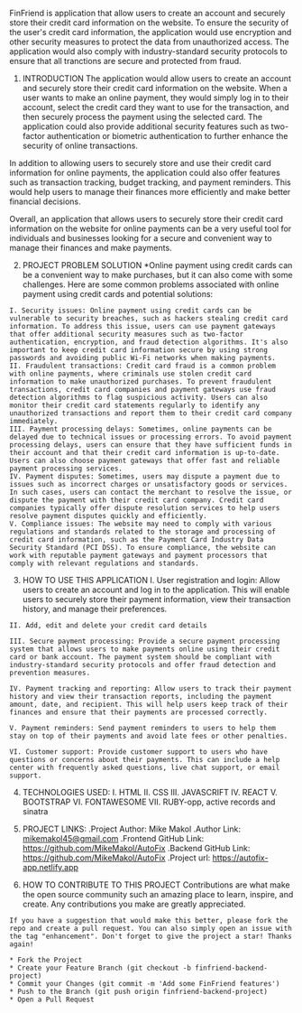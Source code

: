 FinFriend is application that allow users to create an account and securely store their credit card information on the website. To ensure the security of the user's credit card information, the application would use encryption and other security measures to protect the data from unauthorized access. The application would also comply with industry-standard security protocols to ensure that all tranctions are secure and protected from fraud.

  1. INTRODUCTION
  The application would allow users to create an account and securely store their credit card information on the website. When a user wants to make an online payment, they would simply log in to their account, select the credit card they want to use for the transaction, and then securely process the payment using the selected card. The application could also provide additional security features such as two-factor authentication or biometric authentication to further enhance the security of online transactions.

  In addition to allowing users to securely store and use their credit card information for online payments, the application could also offer features such as transaction tracking, budget tracking, and payment reminders. This would help users to manage their finances more efficiently and make better financial decisions.

  Overall, an application that allows users to securely store their credit card information on the website for online payments can be a very useful tool for individuals and businesses looking for a secure and convenient way to manage their finances and make payments.

  2. PROJECT PROBLEM SOLUTION
    *Online payment using credit cards can be a convenient way to make purchases, but it can also come with some challenges. Here are some common problems associated with online payment using credit cards and potential solutions:

    I. Security issues: Online payment using credit cards can be vulnerable to security breaches, such as hackers stealing credit card information. To address this issue, users can use payment gateways that offer additional security measures such as two-factor authentication, encryption, and fraud detection algorithms. It's also important to keep credit card information secure by using strong passwords and avoiding public Wi-Fi networks when making payments.
    II. Fraudulent transactions: Credit card fraud is a common problem with online payments, where criminals use stolen credit card information to make unauthorized purchases. To prevent fraudulent transactions, credit card companies and payment gateways use fraud detection algorithms to flag suspicious activity. Users can also monitor their credit card statements regularly to identify any unauthorized transactions and report them to their credit card company immediately.
    III. Payment processing delays: Sometimes, online payments can be delayed due to technical issues or processing errors. To avoid payment processing delays, users can ensure that they have sufficient funds in their account and that their credit card information is up-to-date. Users can also choose payment gateways that offer fast and reliable payment processing services.
    IV. Payment disputes: Sometimes, users may dispute a payment due to issues such as incorrect charges or unsatisfactory goods or services. In such cases, users can contact the merchant to resolve the issue, or dispute the payment with their credit card company. Credit card companies typically offer dispute resolution services to help users resolve payment disputes quickly and efficiently.
    V. Compliance issues: The website may need to comply with various regulations and standards related to the storage and processing of credit card information, such as the Payment Card Industry Data Security Standard (PCI DSS). To ensure compliance, the website can work with reputable payment gateways and payment processors that comply with relevant regulations and standards.

  3. HOW TO USE THIS APPLICATION
    I. User registration and login: Allow users to create an account and log in to the application. This will enable users to securely store their payment information, view their transaction history, and manage their preferences.

    II. Add, edit and delete your credit card details

    III. Secure payment processing: Provide a secure payment processing system that allows users to make payments online using their credit card or bank account. The payment system should be compliant with industry-standard security protocols and offer fraud detection and prevention measures.

    IV. Payment tracking and reporting: Allow users to track their payment history and view their transaction reports, including the payment amount, date, and recipient. This will help users keep track of their finances and ensure that their payments are processed correctly.

    V. Payment reminders: Send payment reminders to users to help them stay on top of their payments and avoid late fees or other penalties.

    VI. Customer support: Provide customer support to users who have questions or concerns about their payments. This can include a help center with frequently asked questions, live chat support, or email support.

  4. TECHNOLOGIES USED:
    I. HTML
    II. CSS
    III. JAVASCRIFT
    IV. REACT
    V. BOOTSTRAP
    VI. FONTAWESOME
    VII. RUBY-opp, active records and sinatra

  5. PROJECT LINKS:
    .Project Author: Mike Makol
    .Author Link: mikemakol45@gmail.com
    .Frontend GitHub Link: https://github.com/MikeMakol/AutoFix
    .Backend GitHub Link: https://github.com/MikeMakol/AutoFix
    .Project url: https://autofix-app.netlify.app

  6. HOW TO CONTRIBUTE TO THIS PROJECT
    Contributions are what make the open source community such an amazing place to learn, inspire, and create. Any contributions you make are greatly appreciated.

    If you have a suggestion that would make this better, please fork the repo and create a pull request. You can also simply open an issue with the tag "enhancement". Don't forget to give the project a star! Thanks again!

    * Fork the Project
    * Create your Feature Branch (git checkout -b finfriend-backend-project)
    * Commit your Changes (git commit -m 'Add some FinFriend features')
    * Push to the Branch (git push origin finfriend-backend-project)
    * Open a Pull Request